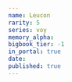 ```yaml
---
name: Leucon
rarity: 5
series: voy
memory_alpha:
bigbook_tier: -1
in_portal: true
date:
published: true
---
```



